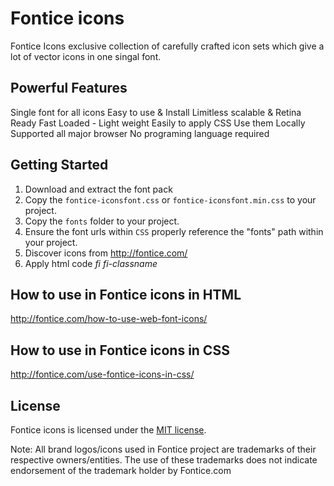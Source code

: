 # Fontice icons

Fontice Icons exclusive collection of carefully crafted icon sets which give a lot of vector icons in one singal font.

## Powerful Features
Single font for all icons
Easy to use & Install
Limitless scalable & Retina Ready
Fast Loaded - Light weight
Easily to apply CSS
Use them Locally
Supported all major browser
No programing language required


## Getting Started
 1. Download and extract the font pack
 2. Copy the `fontice-iconsfont.css` or `fontice-iconsfont.min.css` to your project.
 3. Copy the `fonts` folder to your project.
 4. Ensure the font urls within `CSS` properly reference the "fonts" path within your project.
 5. Discover icons from http://fontice.com/
 6. Apply html code <i>fi fi-classname</i>


## How to use in Fontice icons in HTML 
http://fontice.com/how-to-use-web-font-icons/

## How to use in Fontice icons in CSS 
http://fontice.com/use-fontice-icons-in-css/


## License
Fontice icons is licensed under the [MIT license](http://opensource.org/licenses/MIT).

Note: All brand logos/icons used in Fontice project are trademarks of their respective owners/entities. The use of these trademarks does not indicate endorsement of the trademark holder by Fontice.com

